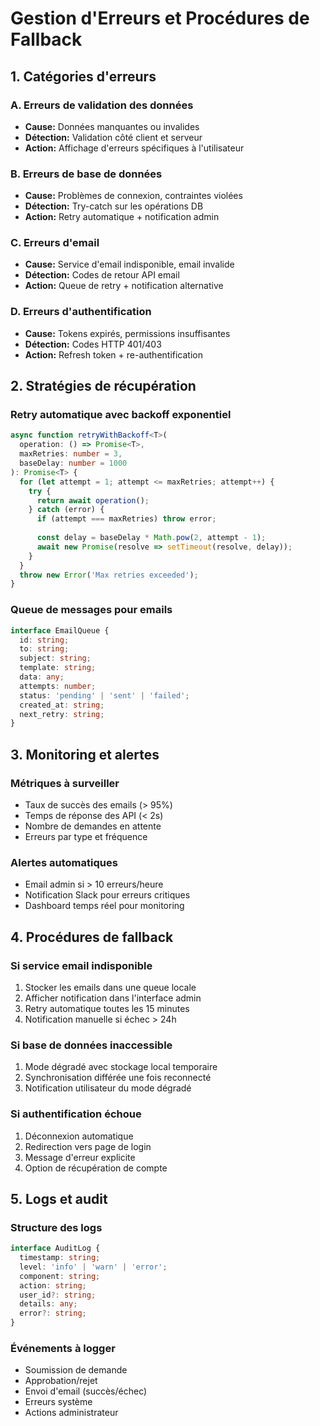 # Gestion d'Erreurs et Procédures de Fallback

## 1. Catégories d'erreurs

### A. Erreurs de validation des données
- **Cause:** Données manquantes ou invalides
- **Détection:** Validation côté client et serveur
- **Action:** Affichage d'erreurs spécifiques à l'utilisateur

### B. Erreurs de base de données
- **Cause:** Problèmes de connexion, contraintes violées
- **Détection:** Try-catch sur les opérations DB
- **Action:** Retry automatique + notification admin

### C. Erreurs d'email
- **Cause:** Service d'email indisponible, email invalide
- **Détection:** Codes de retour API email
- **Action:** Queue de retry + notification alternative

### D. Erreurs d'authentification
- **Cause:** Tokens expirés, permissions insuffisantes
- **Détection:** Codes HTTP 401/403
- **Action:** Refresh token + re-authentification

## 2. Stratégies de récupération

### Retry automatique avec backoff exponentiel
```typescript
async function retryWithBackoff<T>(
  operation: () => Promise<T>,
  maxRetries: number = 3,
  baseDelay: number = 1000
): Promise<T> {
  for (let attempt = 1; attempt <= maxRetries; attempt++) {
    try {
      return await operation();
    } catch (error) {
      if (attempt === maxRetries) throw error;
      
      const delay = baseDelay * Math.pow(2, attempt - 1);
      await new Promise(resolve => setTimeout(resolve, delay));
    }
  }
  throw new Error('Max retries exceeded');
}
```

### Queue de messages pour emails
```typescript
interface EmailQueue {
  id: string;
  to: string;
  subject: string;
  template: string;
  data: any;
  attempts: number;
  status: 'pending' | 'sent' | 'failed';
  created_at: string;
  next_retry: string;
}
```

## 3. Monitoring et alertes

### Métriques à surveiller
- Taux de succès des emails (> 95%)
- Temps de réponse des API (< 2s)
- Nombre de demandes en attente
- Erreurs par type et fréquence

### Alertes automatiques
- Email admin si > 10 erreurs/heure
- Notification Slack pour erreurs critiques
- Dashboard temps réel pour monitoring

## 4. Procédures de fallback

### Si service email indisponible
1. Stocker les emails dans une queue locale
2. Afficher notification dans l'interface admin
3. Retry automatique toutes les 15 minutes
4. Notification manuelle si échec > 24h

### Si base de données inaccessible
1. Mode dégradé avec stockage local temporaire
2. Synchronisation différée une fois reconnecté
3. Notification utilisateur du mode dégradé

### Si authentification échoue
1. Déconnexion automatique
2. Redirection vers page de login
3. Message d'erreur explicite
4. Option de récupération de compte

## 5. Logs et audit

### Structure des logs
```typescript
interface AuditLog {
  timestamp: string;
  level: 'info' | 'warn' | 'error';
  component: string;
  action: string;
  user_id?: string;
  details: any;
  error?: string;
}
```

### Événements à logger
- Soumission de demande
- Approbation/rejet
- Envoi d'email (succès/échec)
- Erreurs système
- Actions administrateur